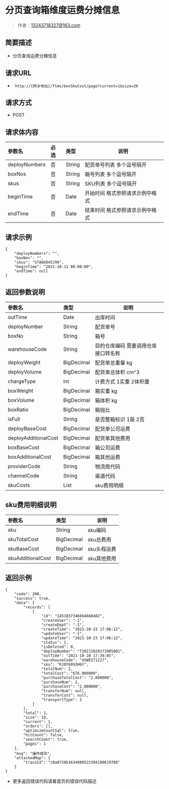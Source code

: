 # 分页查询箱维度运费分摊信息

> 作者：13243718327@163.com

## 简要描述

- 分页查询运费分摊信息

## 请求URL
- ` http://{网关地址}/ftms/boxSkuCost/page?current=1&size=20`
  
## 请求方式
- POST 

## 请求体内容

|参数名|必选|类型|说明|
|:----    |:---|:----- |-----   |
|deployNumbers |否  |String |配货单号列表 多个逗号隔开   |
|boxNos |否  |String | 箱号列表  多个逗号隔开  |
|skus     |否  |String | SKU列表 多个逗号隔开   |
|beginTime |否  |Date | 开始时间   格式参照请求示例中格式 |
|endTime     |否  |Date |结束时间 格式参照请求示例中格式   |

## 请求示例 

``` 
{
    "deployNumbers": "",
    "boxNos": "",
    "skus": "STA6K845J98",
    "beginTime": "2021-10-11 00:00:00",
    "endTime": null
}
```


## 返回参数说明 

|参数名|类型|说明|
|:-----  |:-----|-----                           |
|outTime |Date   |出库时间 |
|deployNumber |String   |配货单号 |
|boxNo |String   |箱号 |
|warehouseCode |String   |目的仓库编码 需要调用仓库接口转名称 |
|deployWeight |BigDecimal   |配货单总重量 kg |
|deployVolume |BigDecimal   |配货单总体积 cm^3 |
|chargeType |int   |计费方式 1实重 2体积重 |
|boxWeight |BigDecimal   |箱实重 kg |
|boxVolume |BigDecimal   |箱体积 kg |
|boxRatio |BigDecimal   |箱抛比  |
|isFull |String   |是否整箱标识 1是 2否 |
|deployBaseCost |BigDecimal   |配货单公司运费 |
|deployAdditionalCost |BigDecimal   |配货单其他费用 |
|boxBaseCost |BigDecimal   |箱公司运费 |
|boxAdditionalCost |BigDecimal   |箱其他运费 |
|providerCode |String   |物流商代码 |
|channelCode |String   |渠道代码 |
|skuCosts|List|sku费用明细|

## sku费用明细说明
|参数名|类型|说明|
|:-----  |:-----|-----                           |
|sku|String|sku编码|
|skuTotalCost|BigDecimal|sku总费用|
|skuBaseCost|BigDecimal|sku头程运费|
|skuAdditionalCost|BigDecimal|sku其他费用|




## 返回示例

``` 
{
    "code": 200,
    "success": true,
    "data": {
        "records": [
            {
                "id": "1451837346864660482",
                "createUser": "-1",
                "createDept": "-1",
                "createTime": "2021-10-23 17:06:12",
                "updateUser": "-1",
                "updateTime": "2021-10-23 17:06:12",
                "status": 1,
                "isDeleted": 0,
                "deployNumber": "T20211020173905001",
                "outTime": "2021-10-20 17:39:05",
                "warehouseCode": "USWEST1227",
                "sku": "RJ0Y6093H6Y",
                "totalNum": 2,
                "totalCost": "676.000000",
                "purchaseTotalCost": "2.000000",
                "purchaseNum": 2,
                "purchaseCost": "2.000000",
                "transferNum": null,
                "transferCost": null,
                "transportType": 2
            }
        ],
        "total": 1,
        "size": 10,
        "current": 1,
        "orders": [],
        "optimizeCountSql": true,
        "hitCount": false,
        "searchCount": true,
        "pages": 1
    },
    "msg": "操作成功",
    "attachedMap": {
        "traceId": "c0a8728b1634980522394100619708"
    }
}
```

- 更多返回错误代码请看首页的错误代码描述